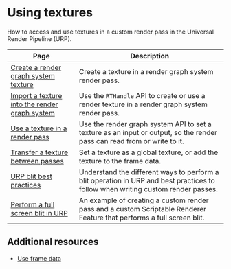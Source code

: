 # Using textures

How to access and use textures in a custom render pass in the Universal Render Pipeline (URP).

|Page|Description|
|-|-|
|[Create a render graph system texture](render-graph-create-a-texture.md)|Create a texture in a render graph system render pass.|
|[Import a texture into the render graph system](render-graph-import-a-texture.md)|Use the `RTHandle` API to create or use a render texture in a render graph system render pass.|
|[Use a texture in a render pass](render-graph-read-write-texture.md)|Use the render graph system API to set a texture as an input or output, so the render pass can read from or write to it.|
|[Transfer a texture between passes](render-graph-pass-textures-between-passes.md)|Set a texture as a global texture, or add the texture to the frame data.|
|[URP blit best practices](customize/blit-overview.md)|Understand the different ways to perform a blit operation in URP and best practices to follow when writing custom render passes.|
|[Perform a full screen blit in URP](renderer-features/how-to-fullscreen-blit.md)|An example of creating a custom render pass and a custom Scriptable Renderer Feature that performs a full screen blit.|

## Additional resources

- [Use frame data](accessing-frame-data.md)
